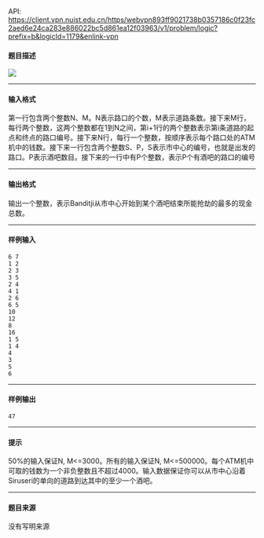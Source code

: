 API: https://client.vpn.nuist.edu.cn/https/webvpn893ff9021738b0357186c0f23fc2aed6e24ca283e886022bc5d861ea12f03963/v1/problem/logic?prefix=b&logicId=1179&enlink-vpn

#### 题目描述

![](../file/1179_0.jpg)

---

#### 输入格式

第一行包含两个整数N、M。N表示路口的个数，M表示道路条数。接下来M行，每行两个整数，这两个整数都在1到N之间，第i+1行的两个整数表示第i条道路的起点和终点的路口编号。接下来N行，每行一个整数，按顺序表示每个路口处的ATM机中的钱数。接下来一行包含两个整数S、P，S表示市中心的编号，也就是出发的路口。P表示酒吧数目。接下来的一行中有P个整数，表示P个有酒吧的路口的编号

---

#### 输出格式

输出一个整数，表示Banditji从市中心开始到某个酒吧结束所能抢劫的最多的现金总数。

---

#### 样例输入
```
6 7
1 2
2 3
3 5
2 4
4 1
2 6
6 5
10
12
8
16
1 5
1 4
4
3
5
6
```

---

#### 样例输出
```
47
```

---

#### 提示

50%的输入保证N, M<=3000。所有的输入保证N, M<=500000。每个ATM机中可取的钱数为一个非负整数且不超过4000。输入数据保证你可以从市中心沿着Siruseri的单向的道路到达其中的至少一个酒吧。

---

#### 题目来源

没有写明来源